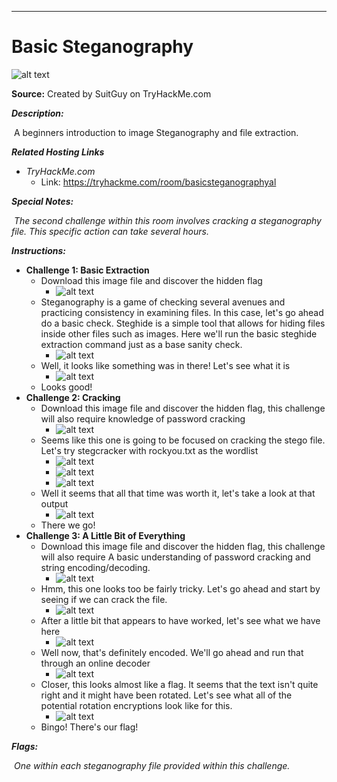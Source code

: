 ****

# Basic Steganography

![alt text](https://i.imgur.com/BUEK7W9.jpg)

**Source:** Created by SuitGuy on TryHackMe.com

***Description:***

​	A beginners introduction to image Steganography and file extraction.

***Related Hosting Links***

- *TryHackMe.com*
  - Link: https://tryhackme.com/room/basicsteganographyal

***Special Notes:***

​	*The second challenge within this room involves cracking a steganography file. This specific action can take several hours.*



***Instructions:*** 

- **Challenge 1: Basic Extraction**
  - Download this image file and discover the hidden flag
    - ![alt text](https://i.imgur.com/s6MtKfx.jpg)
  - Steganography is a game of checking several avenues and practicing consistency in examining files. In this case, let's go ahead do a basic check. Steghide is a simple tool that allows for hiding files inside other files such as images. Here we'll run the basic steghide extraction command just as a base sanity check.
    - ![alt text](https://i.imgur.com/g85WftR.png)
  - Well, it looks like something was in there! Let's see what it is
    - ![alt text](https://i.imgur.com/KJyfVpr.png)
  - Looks good!
- **Challenge 2: Cracking**
  - Download this image file and discover the hidden flag, this challenge will also require knowledge of password cracking
    - ![alt text](https://i.imgur.com/8bOYP9O.jpg)
  - Seems like this one is going to be focused on cracking the stego file. Let's try stegcracker with rockyou.txt as the wordlist
    - ![alt text]()
    - ![alt text]()
    - ![alt text]()
  - Well it seems that all that time was worth it, let's take a look at that output
    - ![alt text]()
  - There we go!
- **Challenge 3: A Little Bit of Everything**
  - Download this image file and discover the hidden flag, this challenge will also require A basic understanding of password cracking and string encoding/decoding.
    - ![alt text](https://i.imgur.com/8QfkMGK.jpg)
  - Hmm, this one looks too be fairly tricky. Let's go ahead and start by seeing if we can crack the file.
    - ![alt text]()
  - After a little bit that appears to have worked, let's see what we have here
    - ![alt text]()
  - Well now, that's definitely encoded. We'll go ahead and run that through an online decoder
    - ![alt text]()
  - Closer, this looks almost like a flag. It seems that the text isn't quite right and it might have been rotated. Let's see what all of the potential rotation encryptions look like for this.
    - ![alt text]()
  - Bingo! There's our flag!









***Flags:***

​	*One within each steganography file provided within this challenge.*
